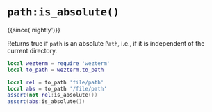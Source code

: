 # `path:is_absolute()`

{{since('nightly')}}

Returns true if `path` is an absolute `Path`, i.e., if it is independent
of the current directory.

```lua
local wezterm = require 'wezterm'
local to_path = wezterm.to_path

local rel = to_path 'file/path'
local abs = to_path '/file/path'
assert(not rel:is_absolute())
assert(abs:is_absolute())
```
